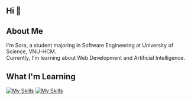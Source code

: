 <!-- ## Hi there 👋 -->

<!--
**vovannam0502/vovannam0502** is a ✨ _special_ ✨ repository because its `README.md` (this file) appears on your GitHub profile.

Here are some ideas to get you started:

- 🔭 I’m currently working on ...
- 🌱 I’m currently learning ...
- 👯 I’m looking to collaborate on ...
- 🤔 I’m looking for help with ...
- 💬 Ask me about ...
- 📫 How to reach me: ...
- 😄 Pronouns: ...
- ⚡ Fun fact: ...
-->

## Hi 👋

## About Me
I'm Sora, a student majoring in Software Engineering at University of Science, VNU-HCM.  
Currently, I'm learning about Web Development and Artificial Intelligence.  

## What I'm Learning
[![My Skills](https://skillicons.dev/icons?i=cpp,python,html,css,js,tailwindcss,react,nodejs)](https://skillicons.dev)
[![My Skills](https://skillicons.dev/icons?i=mongodb,mysql,postgresql,docker,git,github,npm,figma)](https://skillicons.dev)
